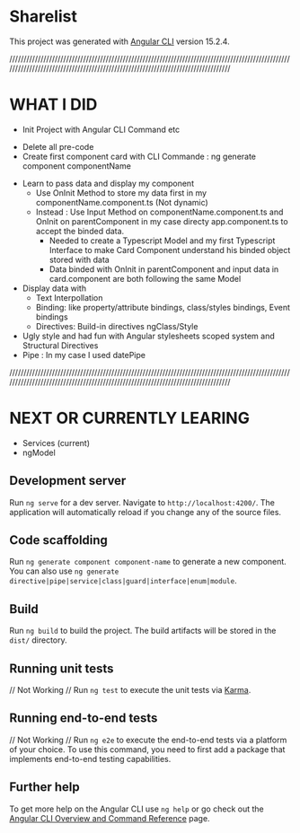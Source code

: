# Sharelist

This project was generated with [Angular CLI](https://github.com/angular/angular-cli) version 15.2.4.


/////////////////////////////////////////////////////////////////////////////////////////////////////////////////////////////////////////////////////////////////////////////////

# WHAT I DID

- Init Project with Angular CLI Command etc
* Delete all pre-code
* Create first component card with CLI Commande : ng generate component componentName
- Learn to pass data and display my component
    - Use OnInit Method to store my data first in my componentName.component.ts (Not dynamic)
    - Instead : Use Input Method on componentName.component.ts and OnInit on parentComponent in my case directy app.component.ts to accept the binded data.
        - Needed to create a Typescript Model and my first Typescript Interface to make Card Component understand his binded object stored with data
        - Data binded with OnInit in parentComponent and input data in card.component are both following the same Model
- Display data with
    - Text Interpollation
    - Binding:  like property/attribute bindings, class/styles bindings, Event bindings
    - Directives: Build-in directives ngClass/Style
- Ugly style and had fun with Angular stylesheets scoped system and Structural Directives
- Pipe : In my case I used datePipe

/////////////////////////////////////////////////////////////////////////////////////////////////////////////////////////////////////////////////////////////////////////////////

# NEXT OR CURRENTLY LEARING

- Services (current)
- ngModel


## Development server

Run `ng serve` for a dev server. Navigate to `http://localhost:4200/`. The application will automatically reload if you change any of the source files.

## Code scaffolding

Run `ng generate component component-name` to generate a new component. You can also use `ng generate directive|pipe|service|class|guard|interface|enum|module`.

## Build

Run `ng build` to build the project. The build artifacts will be stored in the `dist/` directory.

## Running unit tests
// Not Working //
Run `ng test` to execute the unit tests via [Karma](https://karma-runner.github.io).

## Running end-to-end tests
// Not Working //
Run `ng e2e` to execute the end-to-end tests via a platform of your choice. To use this command, you need to first add a package that implements end-to-end testing capabilities.

## Further help

To get more help on the Angular CLI use `ng help` or go check out the [Angular CLI Overview and Command Reference](https://angular.io/cli) page.
